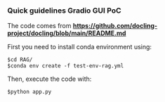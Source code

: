 ### Quick guidelines Gradio GUI PoC

The code comes from **https://github.com/docling-project/docling/blob/main/README.md**

First you need to install conda environment using: 
```console
$cd RAG/
$conda env create -f test-env-rag.yml
```

Then, execute the code with:
```console
$python app.py
```